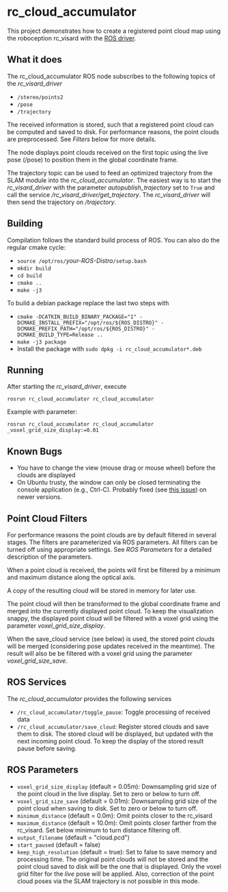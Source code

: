 rc_cloud_accumulator
====================

This project demonstrates how to create a registered point cloud map
using the roboception rc_visard with the [ROS driver](http://wiki.ros.org/rc_visard_driver).


What it does
------------
The rc_cloud_accumulator ROS node subscribes to the following topics of the *rc_visard_driver*

 - `/stereo/points2`
 - `/pose`
 - `/trajectory`

The received information is stored, such that a registered point cloud can be
computed and saved to disk. For performance reasons, the point clouds are preprocessed.
See *Filters* below for more details.

The node displays point clouds received on the first topic using the live pose (/pose)
to position them in the global coordinate frame.

The trajectory topic can be used to feed an optimized trajectory from the SLAM module
into the *rc_cloud_accumulator*. The easiest way is to start the *rc_visard_driver*
with the parameter *autopublish_trajectory* set to `True` and call the service 
*/rc_visard_driver/get_trajectory*. The *rc_visard_driver* will then send the
trajectory on */trajectory*.

Building
--------

Compilation follows the standard build process of ROS. You can also do the regular cmake cycle:

- `source /opt/ros/`*your-ROS-Distro*`/setup.bash`
- `mkdir build`
- `cd build`
- `cmake ..`
- `make -j3`

To build a debian package replace the last two steps with

- `cmake -DCATKIN_BUILD_BINARY_PACKAGE="1" -DCMAKE_INSTALL_PREFIX="/opt/ros/${ROS_DISTRO}" -DCMAKE_PREFIX_PATH="/opt/ros/${ROS_DISTRO}" -DCMAKE_BUILD_TYPE=Release ..`
- `make -j3 package`
- Install the package with `sudo dpkg -i rc_cloud_accumulator*.deb`

Running
-------

After starting the *rc_visard_driver*, execute

`rosrun rc_cloud_accumulator rc_cloud_accumulator`

Example with parameter:

`rosrun rc_cloud_accumulator rc_cloud_accumulator _voxel_grid_size_display:=0.01`

Known Bugs
----------

- You have to change the view (mouse drag or mouse wheel) before the clouds are displayed
- On Ubuntu trusty, the window can only be closed terminating the console application (e.g., Ctrl-C).
  Probably fixed (see [this issue](https://github.com/PointCloudLibrary/pcl/issues/172)) on newer versions.

Point Cloud Filters
-------

For performance reasons the point clouds are by default filtered in several stages.
The filters are parameterized via ROS parameters.
All filters can be turned off using appropriate settings.
See *ROS Parameters* for a detailed description of the parameters.

When a point cloud is received, the points will first be filtered by
a minimum and maximum distance along the optical axis.

A copy of the resulting cloud will be stored in memory for later use.

The point cloud will then be transformed to the global coordinate
frame and merged into the currently displayed point cloud. To keep the
visualization snappy, the displayed point cloud will be filtered with a voxel
grid using the parameter *voxel_grid_size_display*.

When the save_cloud service (see below) is used, the stored point clouds will
be merged (considering pose updates received in the meantime). The result will
also be be filtered with a voxel grid using the parameter
*voxel_grid_size_save*.


ROS Services
------------

The *rc_cloud_accumulator* provides the following services

 - `/rc_cloud_accumulator/toggle_pause`: Toggle processing of received data
 - `/rc_cloud_accumulator/save_cloud`: Register stored clouds and save them to disk.
   The stored cloud will be displayed, but updated with the next incoming point cloud.
   To keep the display of the stored result pause before saving.

ROS Parameters
--------------

  - `voxel_grid_size_display` (default = 0.05m): Downsampling grid size of the point cloud in the live display. Set to zero or below to turn off.
  - `voxel_grid_size_save` (default = 0.01m): Downsampling grid size of the point cloud when saving to disk. Set to zero or below to turn off.
  - `minimum_distance` (default =  0.0m): Omit points closer to the rc_visard
  - `maximum_distance` (default = 10.0m): Omit points closer farther from the rc_visard. Set below minimum to turn distance filtering off.
  - `output_filename` (default = "cloud.pcd")
  - `start_paused` (default = false)
  - `keep_high_resolution` (default = true): Set to false to save memory and processing time.
    The original point clouds will not be stored and the point cloud saved to
    disk will be the one that is displayed. Only the voxel grid filter for the
    *live* pose will be applied. Also, correction of the point cloud poses via
    the SLAM trajectory is not possible in this mode.


